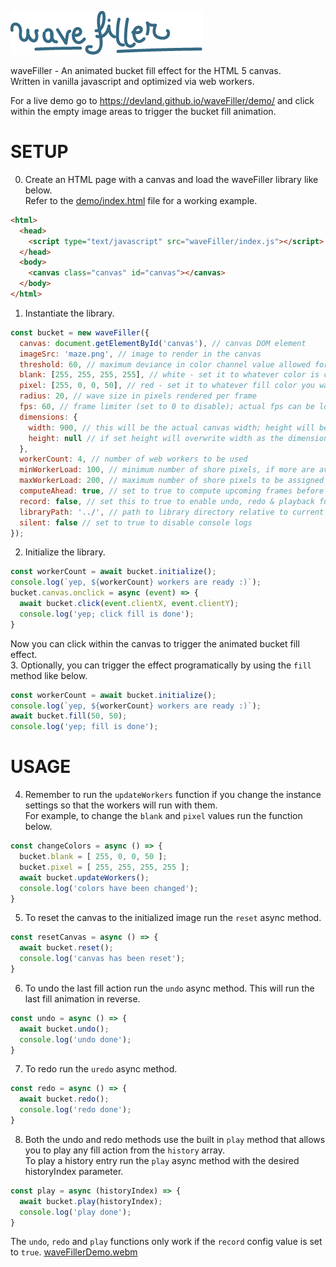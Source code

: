 ![image](waveFiller.png)

waveFiller - An animated bucket fill effect for the HTML 5 canvas.  
Written in vanilla javascript and optimized via web workers.  

For a live demo go to https://devland.github.io/waveFiller/demo/ and click within the empty image areas to trigger the bucket fill animation.  

# SETUP

0. Create an HTML page with a canvas and load the waveFiller library like below.  
Refer to the [demo/index.html](demo/index.html) file for a working example.  
```html
<html>
  <head>
    <script type="text/javascript" src="waveFiller/index.js"></script>
  </head>
  <body>
    <canvas class="canvas" id="canvas"></canvas>
  </body>
</html>
```
1. Instantiate the library.  
```javascript
const bucket = new waveFiller({
  canvas: document.getElementById('canvas'), // canvas DOM element
  imageSrc: 'maze.png', // image to render in the canvas
  threshold: 60, // maximum deviance in color channel value allowed for a pixel to be considered blank
  blank: [255, 255, 255, 255], // white - set it to whatever color is considered blank in the image
  pixel: [255, 0, 0, 50], // red - set it to whatever fill color you want as RGBA
  radius: 20, // wave size in pixels rendered per frame
  fps: 60, // frame limiter (set to 0 to disable); actual fps can be lower depending on your CPU
  dimensions: {
    width: 900, // this will be the actual canvas width; height will be calculated relative to this width
    height: null // if set height will overwrite width as the dimension for resize reference; width will be calculated relative to this height
  },
  workerCount: 4, // number of web workers to be used
  minWorkerLoad: 100, // minimum number of shore pixels, if more are available, to be assigned to a web worker
  maxWorkerLoad: 200, // maximum number of shore pixels to be assigned to a worker (set to 0 to disable)
  computeAhead: true, // set to true to compute upcoming frames before current frame is done for faster overall rendering; warning: wave is no longer an advancing circle when filling large areas
  record: false, // set this to true to enable undo, redo & playback functionality
  libraryPath: '../', // path to library directory relative to current context
  silent: false // set to true to disable console logs
});
```
2. Initialize the library.  
```javascript
const workerCount = await bucket.initialize();
console.log(`yep, ${workerCount} workers are ready :)`);
bucket.canvas.onclick = async (event) => {
  await bucket.click(event.clientX, event.clientY);
  console.log('yep; click fill is done');
}
```
Now you can click within the canvas to trigger the animated bucket fill effect.  
3. Optionally, you can trigger the effect programatically by using the `fill` method like below.  
```javascript
const workerCount = await bucket.initialize();
console.log(`yep, ${workerCount} workers are ready :)`);
await bucket.fill(50, 50);
console.log('yep; fill is done');
```
# USAGE
4. Remember to run the `updateWorkers` function if you change the instance settings so that the workers will run with them.  
For example, to change the `blank` and `pixel` values run the function below.  
```javascript
const changeColors = async () => {
  bucket.blank = [ 255, 0, 0, 50 ];
  bucket.pixel = [ 255, 255, 255, 255 ];
  await bucket.updateWorkers();
  console.log('colors have been changed');
}
```
5. To reset the canvas to the initialized image run the `reset` async method.
```javascript
const resetCanvas = async () => {
  await bucket.reset();
  console.log('canvas has been reset');
}
```
6. To undo the last fill action run the `undo` async method. This will run the last fill animation in reverse.
```javascript
const undo = async () => {
  await bucket.undo();
  console.log('undo done');
}
```
7. To redo run the `uredo` async method.
```javascript
const redo = async () => {
  await bucket.redo();
  console.log('redo done');
}
```
8. Both the undo and redo methods use the built in `play` method that allows you to play any fill action from the `history` array.  
To play a history entry run the `play` async method with the desired historyIndex parameter.
```javascript
const play = async (historyIndex) => {
  await bucket.play(historyIndex);
  console.log('play done');
}
```
The `undo`, `redo` and `play` functions only work if the `record` config value is set to `true`.
[waveFillerDemo.webm](https://github.com/user-attachments/assets/1666c09d-dfda-4dfa-9921-8989713baf24)
